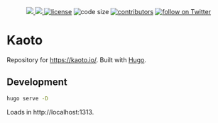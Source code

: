 <p align=center>
  <a href="https://app.netlify.com/sites/kaoto-site/deploys" alt="Netlify Deploy Status">
    <img src="https://api.netlify.com/api/v1/badges/92def6f1-6225-4a16-972c-a292f9a2d870/deploy-status" />
  </a>

  <a href="https://github.com/gohugoio/hugo/releases/tag/v0.64.0" alt="Contributors">
    <img src="https://img.shields.io/static/v1?label=min-HUGO-version&message=0.64.0&color=f00&logo=hugo" />
  </a>

  <a href="https://github.com/KaotoIO/kaoto.io/blob/master/LICENSE">
    <img src="https://img.shields.io/github/license/KaotoIO/kaoto.io" alt="license"></a>

  <img src="https://img.shields.io/github/languages/code-size/KaotoIO/kaoto.io" alt="code size">

  <a href="https://github.com/KaotoIO/kaoto.io/graphs/contributors">
    <img src="https://img.shields.io/github/contributors/KaotoIO/kaoto.io" alt="contributors"></a>

  <a href="https://twitter.com/intent/follow?screen_name=KaotoIO">
    <img src="https://img.shields.io/twitter/follow/KaotoIO?style=social&logo=twitter"
      alt="follow on Twitter"></a>
</p>

# Kaoto
Repository for https://kaoto.io/. Built with [Hugo](https://gohugo.io/).

## Development

```bash
hugo serve -D
```

Loads in http://localhost:1313.
